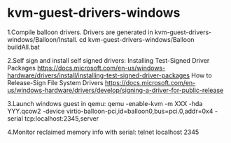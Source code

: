 # kvm-guest-drivers-windows
1.Compile balloon drivers. Drivers are generated in kvm-guest-drivers-windows/Balloon/Install.
  cd kvm-guest-drivers-windows/Balloon
  buildAll.bat

2.Self sign and install self signed drivers:
Installing Test-Signed Driver Packages
https://docs.microsoft.com/en-us/windows-hardware/drivers/install/installing-test-signed-driver-packages
How to Release-Sign File System Drivers
https://docs.microsoft.com/en-us/windows-hardware/drivers/develop/signing-a-driver-for-public-release

3.Launch windows guest in qemu:
qemu -enable-kvm -m XXX -hda YYY.qcow2 -device virtio-balloon-pci,id=balloon0,bus=pci.0,addr=0x4 -serial tcp:localhost:2345,server

4.Monitor reclaimed memory info with serial:
telnet localhost 2345

